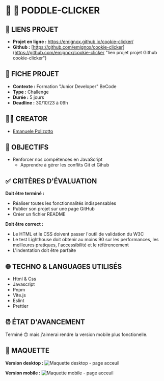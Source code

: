 # 🍪 🐩 PODDLE-CLICKER

## 🔗 LIENS PROJET

- **Projet en ligne :** [https://emignox.github.io/cookie-clicker/ ](https://emignox.github.io/cookie-clicker/ "lien projet cookie-clicker en ligne")
- **Github :** [https://github.com/emignox/cookie-clicker](https://github.com/emignox/cookie-clicker "lien projet projet Github cookie-clicker")

## 📌 FICHE PROJET

- **Contexte :** Formation "Junior Developer" BeCode
- **Type :** Challenge
- **Durée :** 5 jours
- **Deadline :** 30/10/23 à 09h

## 🤜🤛 CREATOR 

- [Emanuele Polizotto](https://github.com/emignox "lien github Emanuele Polizotto")


## 🎯 OBJECTIFS

- Renforcer nos compétences en JavaScript
  - Apprendre à gérer les conflits Git et Gihub

## ✅ CRITÈRES D'ÉVALUATION

**Doit être terminé :**

- Réaliser toutes les fonctionnalités indispensables
- Publier son projet sur une page GitHub
- Créer un fichier README

**Doit être correct :**

- Le HTML et le CSS doivent passer l'outil de validation du W3C
- Le test Lighthouse doit obtenir au moins 90 sur les performances, les meilleures pratiques, l'accessibilité et le référencement
- L'indentation doit être parfaite

## 🌐 TECHNO & LANGUAGES UTILISÉS

- Html & Css
- Javascript
- Pnpm
- Vite.js
- Eslint
- Prettier

## ⏰ ÉTAT D'AVANCEMENT

Terminé 🙃 mais j'aimerai rendre la version mobile plus fonctionelle.

## 👀 MAQUETTE

**Version desktop :**
![Maquette desktop - page acceuil](img/maquette/desktop.png)

**Version mobile :**
![Maquette mobile - page acceuil](img/maquette/mobile.png)
